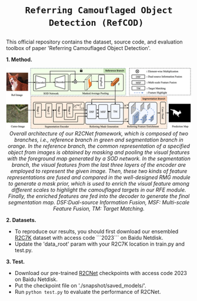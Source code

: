 # <p align=center>`Referring Camouflaged Object Detection (RefCOD) `</p>
This official repository contains the dataset, source code, and evaluation toolbox of paper 'Referring Camouflaged Object Detection'.
  
**1. Method.**
<p align="center">
    <img src="figs/r2cnet.png" width="950"/> <br />
    <em> 
    Overall architecture of our R2CNet framework, which is composed of two branches, i.e., reference branch in green and segmentation branch
in orange. In the reference branch, the common representation of a specified object from images is obtained by masking and pooling the visual
features with the foreground map generated by a SOD network. In the segmentation branch, the visual features from the last three layers of the
encoder are employed to represent the given image. Then, these two kinds of feature representations are fused and compared in the well-designed
RMG module to generate a mask prior, which is used to enrich the visual feature among different scales to highlight the camouflaged targets in our
RFE module. Finally, the enriched features are fed into the decoder to generate the final segmentation map. DSF:Dual-source Information Fusion, MSF: Multi-scale Feature Fusion, TM: Target Matching.
    </em>
</p>

**2. Datasets.**

- To reproduce our results, you should first download our ensembled [R2C7K]([https://pan.baidu.com/s/1Tcvt0IJYdKSYAb_BD5QrTg?pwd=2gf4](https://pan.baidu.com/s/1nAKETFmDiSm7dDLxlgH9tw)) dataset with access code ```2023``` on Baidu Netdisk.
- Update the 'data_root' param with your R2C7K location in train.py and test.py.

**3. Test.**
- Download our pre-trained [R2CNet]([https://pan.baidu.com/s/1Tcvt0IJYdKSYAb_BD5QrTg?pwd=2gf4](https://pan.baidu.com/s/1nAKETFmDiSm7dDLxlgH9tw)) checkpoints with access code 2023 on Baidu Netdisk.
- Put the checkpoint file on './snapshot/saved_models/'.
- Run ```python test.py``` to evaluate the performance of R2CNet.
